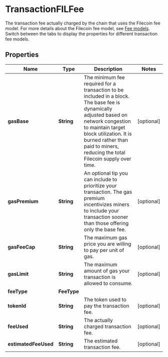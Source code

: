 

# TransactionFILFee

The transaction fee actually charged by the chain that uses the Filecoin fee model.  For more details about the Filecoin fee model, see [Fee models](https://www.cobo.com/developers/v2/guides/transactions/estimate-fees#fee-models).  Switch between the tabs to display the properties for different transaction fee models. 

## Properties

| Name | Type | Description | Notes |
|------------ | ------------- | ------------- | -------------|
|**gasBase** | **String** | The minimum fee required for a transaction to be included in a block. The base fee is dynamically adjusted based on network congestion to maintain target block utilization. It is burned rather than paid to miners, reducing the total Filecoin supply over time. |  [optional] |
|**gasPremium** | **String** | An optional tip you can include to prioritize your transaction. The gas premium incentivizes miners to include your transaction sooner than those offering only the base fee. |  [optional] |
|**gasFeeCap** | **String** | The maximum gas price you are willing to pay per unit of gas. |  [optional] |
|**gasLimit** | **String** | The maximum amount of gas your transaction is allowed to consume. |  [optional] |
|**feeType** | **FeeType** |  |  |
|**tokenId** | **String** | The token used to pay the transaction fee. |  [optional] |
|**feeUsed** | **String** | The actually charged transaction fee. |  [optional] |
|**estimatedFeeUsed** | **String** | The estimated transaction fee. |  [optional] |



